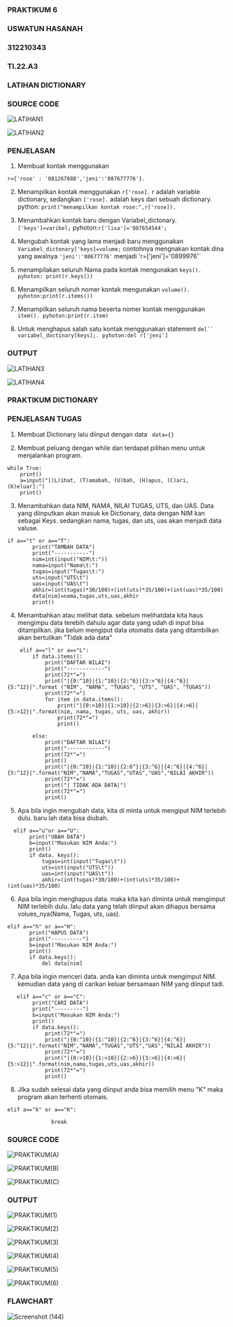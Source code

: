 ### PRAKTIKUM 6
### USWATUN HASANAH
### 312210343
### TI.22.A3
### LATIHAN DICTIONARY
### SOURCE CODE

![LATIHAN1](https://user-images.githubusercontent.com/115516474/204223756-12eba764-4b81-4aa5-98f6-c8c65bb0fcc8.png)

![LATIHAN2](https://user-images.githubusercontent.com/115516474/204223950-4ef27932-44f1-4d52-a364-6797961de6f0.png)

### PENJELASAN

1. Membuat kontak menggunakan 

`
r={'rose' : '081267888','jeni':'087677776'}.
`

2. Menampilkan kontak menggunakan `r['rose].` r adalah variable dictionary, sedangkan `['rose].` adalah keys dari sebuah dictionary. python:
`
print("menampilkan kontak rose:",r['rose]).
`

3. Menambahkan kontak baru dengan Variabel_dictonary.`['keys']=varibel;` pyhoton:`r['lisa']='087654544';`

4. Mengubah kontak yang lama menjadi baru menggunakan `Variabel_dictonary['keys]=volume;` contohnya mengnakan kontak dina yang awalnya
`'jeni':'08677776'`  menjadi
'r=['jeni']='0899976'`

5. menampilakan seluruh Nama pada kontak mengunakan `keys(). pyhoton: print(r.keys())`

6. Menampilkan seluruh nomer kontak mengunakan `volume(). pyhoton:print(r.items())`

7. Menampilkan seluruh nama beserta nomer kontak menggunakan `item(). pyhoton:print(r.item)`

8. Untuk menghapus salah satu kontak menggunakan statement `del`` variabel_doctinary[keys];. pyhoton:del r['jeni']`

### OUTPUT

![LATIHAN3](https://user-images.githubusercontent.com/115516474/204227231-8eb4d080-26f1-45fe-8844-a3446847a0cf.png)

![LATIHAN4](https://user-images.githubusercontent.com/115516474/204227282-dd29b52d-271d-443d-b643-a0d3a29e293e.png)

### PRAKTIKUM DICTIONARY

### PENJELASAN TUGAS

1. Membuat Dictionary lalu diinput dengan data  ` data={}`

2. Membuat peluang dengan while dan terdapat pilihan menu untuk menjalankan program.


```
while True:
    print()
    a=input("[(L)ihat, (T)amabah, (U)bah, (H)apus, (C)ari, (K)eluar]:")
    print()
```   
    
3. Menambahkan data NIM, NAMA, NILAI TUGAS, UTS, dan UAS. Data yang diinputkan akan masuk ke Dictionary, data dengan NIM kan sebagai Keys. 
   sedangkan nama, tugas, dan uts, uas akan menjadi data valuse.
    
```
if a=="t" or a=="T":
        print("TAMBAH DATA")
        print("-----------")
        nim=int(input("NIM\t:"))
        nama=input("Nama\t:")
        tugas=input("Tugas\t:")
        uts=input("UTS\t")
        uas=input("UAS\t")
        akhir=(int(tugas)*30/100)+(int(uts)*35/100)+(int(uas)*35/100)
        data[nim]=nama,tugas,uts,uas,akhir
        print()
 ```       
        
        
4. Menambahkan atau melihat data. sebelum melihatdata kita haus mengimpu data terebih dahulu agar data yang udah di input bisa ditampilkan.
   jika belum mengiput data otomatis data yang ditambilkan akan bertulikan "Tidak ada data"
   
```
    elif a=="l" or a=="L":
        if data.items():
            print("DAFTAR NILAI")
            print("------------")
            print(72*"=")
            print("|{0:^10}|{1:^10}|{2:^6}|{3:>^6}|{4:^6}|{5:^12}|".format ("NIM", "NAMA", "TUGAS", "UTS", "UAS", "TUGAS"))
            print(72*"=")
            for item in data.items():
                print("|{0:>10}|{1:>10}|{2:>6}|{3:>6}|{4:>6}|{5:>12}|".format(nim, nama, tugas, uts, uas, akhir))
                print(72*"=")
                print()

        else:
            print("DAFTAR NILAI")
            print("------------")
            print(72*"=")
            print()
            print("|{0:^10}|{1:^10}|{2:6^}|{3:^6}|{4:^6}|{4:^6}|{5:^12}|".format("NIM","NAMA","TUGAS","UTAS","UAS","NILAI AKHIR"))
            print(72*"=")
            print("| TIDAK ADA DATA|")
            print(72*"=")
            print()
```
 
           
            
5. Apa bila ingin mengubah data, kita di minta untuk mengiput NIM terlebih dulu. baru lah data bisa diubah.
  
  
 ```
   elif a=="u"or a=="U":
        print("UBAH DATA")
        b=input("Masukan NIM Anda:")
        print()
        if data. keys():
            tugas=int(input("Tugas\t"))
            uts=int(input("UTS\t"))
            uas=int(input("UAS\t"))
            akhir=(int(tugas)*30/100)+(int(uts)*35/100)+(int(uas)*35/100)
```            
            
6. Apa bila ingin menghapus data. maka kita kan diminta untuk mengimput NIM terlebih dulu. lalu data yang telah diinput akan dihapus bersama
volues_nya(Nama, Tugas, uts, uas).
 
 ```
 elif a=="h" or a=="H":
        print("HAPUS DATA")
        print("----------")
        b=input("Masukan NIM Anda:")
        print()
        if data.keys():
            del data[nim]
```            
            
7. Apa bila ingin menceri data. anda kan diminta untuk mengimput NIM. kemudian data yang di carikan keluar bersamaan NIM yang diinput tadi.
   
   
```   
   elif a=="c" or a=="C":
        print("CARI DATA")
        print("---------")
        b=input("Masukan NIM Anda:")
        print()
        if data.keys():
            print(72*"=")
            print("|{0:^10}|{1:^10}|{2:^6}|{3:^6}|{4:^6}|{5:^12}|".format("NIM","NAMA","TUGAS","UTS","UAS","NILAI AKHIR"))
            print(72*"=")
            print("|{0:>10}|{1:>10}|{2:>6}|{3:>6}|{4:>6}|{5:>12}|".format(nim,nama,tugas,uts,uas,akhir))
            print(72*"=")
            print()
```            
            
8. JIka sudah selesai data yang diinput anda bisa memilih menu "K" maka program akan terhenti otomais.

```
elif a=="k" or a=="K":

              break
```


### SOURCE CODE

![PRAKTIKUM(A)](https://user-images.githubusercontent.com/115516474/204231724-4ed10888-aa14-43cd-bb80-9908c7dd2dbf.png)

![PRAKTIKUM(B)](https://user-images.githubusercontent.com/115516474/204231772-cd430bbb-4326-458d-a666-2bf9559e1677.png)

![PRAKTIKUM(C)](https://user-images.githubusercontent.com/115516474/204231807-06018b04-2582-4414-bb6a-70e3c6d1c435.png)


### OUTPUT

![PRAKTIKUM(1)](https://user-images.githubusercontent.com/115516474/204231876-09c52ba9-0d2e-442a-b63a-f9b94babfce3.png)

![PRAKTIKUM(2)](https://user-images.githubusercontent.com/115516474/204231914-496e2c92-e5e3-4185-9f31-1cd22fba87e7.png)

![PRAKTIKUM(3)](https://user-images.githubusercontent.com/115516474/204231943-8292ddb4-6ea9-4b26-9248-8a231218e826.png)

![PRAKTIKUM(4)](https://user-images.githubusercontent.com/115516474/204231968-63343716-3456-4573-92ed-7590c655c22d.png)

![PRAKTIKUM(5)](https://user-images.githubusercontent.com/115516474/204231992-025cac37-c62d-45a0-a85e-1bfb8fe3ce3e.png)

![PRAKTIKUM(6)](https://user-images.githubusercontent.com/115516474/204232035-c3e5daba-7e48-4703-8c83-21cd003e71a8.png)


### FLAWCHART

![Screenshot (144)](https://user-images.githubusercontent.com/115516474/204239158-474480e2-06f6-4832-a84f-de9d2b3c73fb.png)
